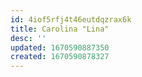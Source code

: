 ```yaml
---
id: 4iof5rfj4t46eutdqzrax6k
title: Carolina "Lina"
desc: ''
updated: 1670590887350
created: 1670590878327
---
```

